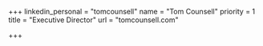 +++
linkedin_personal = "tomcounsell"
name = "Tom Counsell"
priority = 1
title = "Executive Director"
url = "tomcounsell.com"

+++
